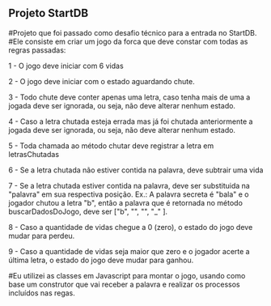 ## Projeto StartDB

#Projeto que foi passado como desafio técnico para a entrada no StartDB. 
#Ele consiste em criar um jogo da forca que deve constar com todas as regras passadas:

1 - O jogo deve iniciar com 6 vidas

2 - O jogo deve iniciar com o estado aguardando chute.

3 - Todo chute deve conter apenas uma letra, caso tenha mais de uma a jogada deve ser ignorada, ou seja, não deve alterar nenhum estado.

4 - Caso a letra chutada esteja errada mas já foi chutada anteriormente a jogada deve ser ignorada, ou seja, não deve alterar nenhum estado.

5 - Toda chamada ao método chutar deve registrar a letra em letrasChutadas

6 - Se a letra chutada não estiver contida na palavra, deve subtrair uma vida

7 - Se a letra chutada estiver contida na palavra, deve ser substituida na "palavra" em sua respectiva posição. Ex.: A palavra secreta é "bala" e o jogador chutou a letra "b", então a palavra que é retornada no método buscarDadosDoJogo, deve ser ["b", "", "", "_" ].

8 - Caso a quantidade de vidas chegue a 0 (zero), o estado do jogo deve mudar para perdeu.

9 - Caso a quantidade de vidas seja maior que zero e o jogador acerte a última letra, o estado do jogo deve mudar para ganhou.

#Eu utilizei as classes em Javascript para montar o jogo, usando como base um construtor que vai receber a palavra e realizar os processos incluídos nas regas.
